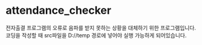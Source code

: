 # attendance_checker
전자출결 프로그램의 오류로 음파를 받지 못하는 상황을 대체하기 위한 프로그램입니다.
코딩을 작성할 때 src파일을 D://temp 경로에 넣어야 실행 가능하게 되어있습니다.
